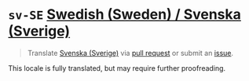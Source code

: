 <!-- THIS FILE IS GENERATED. DO NOT EDIT -->

# `sv-SE` [Swedish (Sweden) / Svenska (Sverige)][sv-SE_here]

[sv-SE_issue]: https://github.com/OfficialPawBot/language/issues/new?title=%5Bsv-SE%5D%20
[sv-SE_pr]: https://github.com/OfficialPawBot/language/compare?title=%5Bsv-SE%5D%20
[sv-SE_here]: https://github.com/OfficialPawBot/language/tree/main/sv-SE

> Translate [Svenska (Sverige)][sv-SE_here] via [pull request][sv-SE_pr] or submit an [issue][sv-SE_issue].

This locale is fully translated, but may require further proofreading.